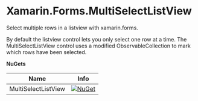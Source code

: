 # Xamarin.Forms.MultiSelectListView

 Select multiple rows in a listview with xamarin.forms.
 
 By default the listview control lets you only select one row at a time. The MultiSelectListView control uses a modified ObservableCollection to mark which rows have been selected.
 
**NuGets**

|Name|Info|
| ------------------- | :------------------: |
|MultiSelectListView|[![NuGet](https://img.shields.io/nuget/v/Xamarin.Forms.MultiSelectListView.svg?label=NuGet)](https://www.nuget.org/packages/Xamarin.Forms.MultiSelectListView/)|
